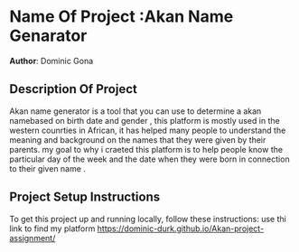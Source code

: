 # Name Of Project :Akan Name Genarator

**Author**: Dominic Gona

## Description Of Project
Akan name generator is a tool that you can use to determine a akan namebased on birth date and gender , this platform is mostly used in the western counrties in African, it has helped many people to understand the meaning and background on the names that they were given by their parents. my goal to why i craeted this platform is to help people know the particular day of the week and the date when they were born  in connection to their given name .

## Project Setup Instructions

To get this project up and running locally, follow these instructions:
use thi link to find my platform
 https://dominic-durk.github.io/Akan-project-assignment/



